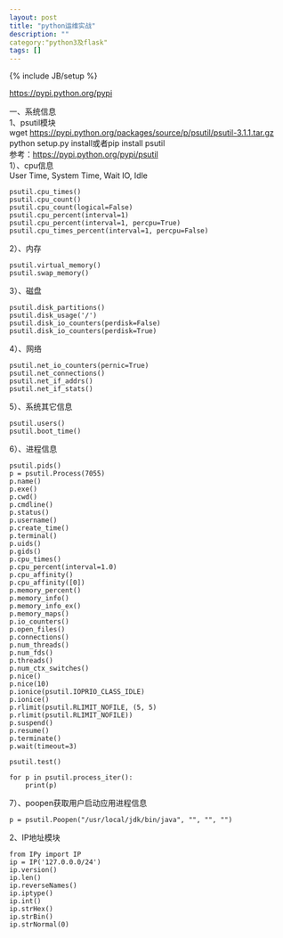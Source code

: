 ```yaml
---
layout: post
title: "python运维实战"
description: ""
category:"python3及flask"
tags: []
---
```

{% include JB/setup %}

https://pypi.python.org/pypi  

一、系统信息  
1、psutil模块  
wget https://pypi.python.org/packages/source/p/psutil/psutil-3.1.1.tar.gz  
python setup.py install或者pip install psutil  
参考：https://pypi.python.org/pypi/psutil  
1）、cpu信息  
User Time, System Time, Wait IO, Idle  

    psutil.cpu_times()
    psutil.cpu_count()
    psutil.cpu_count(logical=False)
    psutil.cpu_percent(interval=1)
    psutil.cpu_percent(interval=1, percpu=True)
    psutil.cpu_times_percent(interval=1, percpu=False)

2）、内存  

    psutil.virtual_memory()
    psutil.swap_memory()

3）、磁盘  

    psutil.disk_partitions()
    psutil.disk_usage('/')
    psutil.disk_io_counters(perdisk=False)
    psutil.disk_io_counters(perdisk=True)

4）、网络  

    psutil.net_io_counters(pernic=True)
    psutil.net_connections()
    psutil.net_if_addrs()
    psutil.net_if_stats()

5）、系统其它信息  

    psutil.users()
    psutil.boot_time()

6）、进程信息

    psutil.pids()
    p = psutil.Process(7055)
    p.name()
    p.exe()
    p.cwd()
    p.cmdline()
    p.status()
    p.username()
    p.create_time()
    p.terminal()
    p.uids()
    p.gids()
    p.cpu_times()
    p.cpu_percent(interval=1.0)
    p.cpu_affinity()
    p.cpu_affinity([0])
    p.memory_percent()
    p.memory_info()
    p.memory_info_ex()
    p.memory_maps()
    p.io_counters()
    p.open_files()
    p.connections()
    p.num_threads()
    p.num_fds()
    p.threads()
    p.num_ctx_switches()
    p.nice()
    p.nice(10)
    p.ionice(psutil.IOPRIO_CLASS_IDLE)
    p.ionice()
    p.rlimit(psutil.RLIMIT_NOFILE, (5, 5)
    p.rlimit(psutil.RLIMIT_NOFILE))
    p.suspend()
    p.resume()
    p.terminate()
    p.wait(timeout=3)

    psutil.test()

    for p in psutil.process_iter():
        print(p)


7）、poopen获取用户启动应用进程信息

    p = psutil.Poopen("/usr/local/jdk/bin/java", "", "", "")

2、IP地址模块  

    from IPy import IP
    ip = IP('127.0.0.0/24')
    ip.version()
    ip.len()
    ip.reverseNames()
    ip.iptype()
    ip.int()
    ip.strHex()
    ip.strBin()
    ip.strNormal(0)


